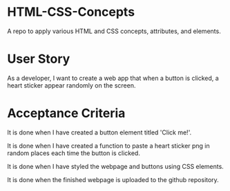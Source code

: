 # HTML-CSS-Concepts
A repo to apply various HTML and CSS concepts, attributes, and elements.

# User Story
As a developer, I want to create a web app that when a button is clicked, a heart sticker appear randomly on the screen.

# Acceptance Criteria

It is done when I have created a button element titled 'Click me!'.

It is done when I have created a function to paste a heart sticker png in random places each time the button is clicked.

It is done when I have styled the webpage and buttons using CSS elements.

It is done when the finished webpage is uploaded to the github repository.